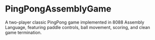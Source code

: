 # PingPongAssemblyGame
 A two-player classic PingPong game implemented in 8088 Assembly Language, featuring paddle controls, ball movement, scoring, and clean game termination.
